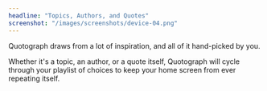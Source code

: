 ```yaml
---
headline: "Topics, Authors, and Quotes"
screenshot: "/images/screenshots/device-04.png"
---
```

Quotograph draws from a lot of inspiration, and all of it hand-picked by you.

Whether it's a topic, an author, or a quote itself, Quotograph will cycle through your playlist of choices to keep your home screen from ever repeating itself.